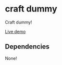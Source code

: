 # craft dummy
Craft dummy!

[Live demo](https://nidnogg.github.io/craft-dummy/)

## Dependencies 
None!
